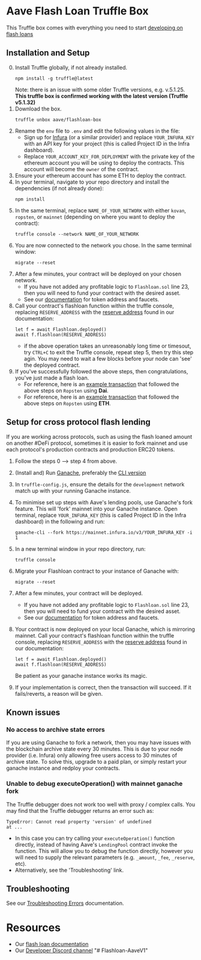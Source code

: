 # Aave Flash Loan Truffle Box

This Truffle box comes with everything you need to start [developing on flash loans](https://docs.aave.com/developers/tutorials/performing-a-flash-loan/...-with-truffle)

## Installation and Setup

0. Install Truffle globally, if not already installed.
    ```
    npm install -g truffle@latest
    ```
    Note: there is an issue with some older Truffle versions, e.g. v.5.1.25.
    **This truffle box is confirmed working with the latest version (Truffle v5.1.32)**
1. Download the box.
    ```
    truffle unbox aave/flashloan-box
    ```
2. Rename the `env` file to `.env` and edit the following values in the file:
    - Sign up for [Infura](https://infura.io/) (or a similar provider) and replace `YOUR_INFURA_KEY` with an API key for your project (this is called Project ID in the Infra dashboard).
    - Replace `YOUR_ACCOUNT_KEY_FOR_DEPLOYMENT` with the private key of the ethereum account you will be using to deploy the contracts. This account will become the `owner` of the contract.
3. Ensure your ethereum account has some ETH to deploy the contract.
4. In your terminal, navigate to your repo directory and install the dependencies (if not already done):
    ```
    npm install
    ```
5. In the same terminal, replace `NAME_OF_YOUR_NETWORK` with either `kovan`, `ropsten`, or `mainnet` (depending on where you want to deploy the contract):
    ```
    truffle console --network NAME_OF_YOUR_NETWORK
    ```
6. You are now connected to the network you chose. In the same terminal window:
    ```
    migrate --reset
    ```
7. After a few minutes, your contract will be deployed on your chosen network.
    - If you have not added any profitable logic to `Flashloan.sol` line 23, then you will need to fund your contract with the desired asset.
    - See our [documentation](https://docs.aave.com/developers/developing-on-aave/deployed-contract-instances#reserves-assets) for token address and faucets.
8. Call your contract's flashloan function within the truffle console, replacing `RESERVE_ADDRESS` with the [reserve address](https://docs.aave.com/developers/developing-on-aave/deployed-contract-instances#reserves-assets) found in our documentation:
    ```
    let f = await Flashloan.deployed()
    await f.flashloan(RESERVE_ADDRESS)
    ```
    - if the above operation takes an unreasonably long time or timesout, try `CTRL+C` to exit the Truffle console, repeat step 5, then try this step agin. You may need to wait a few blocks before your node can 'see' the deployed contract.
9. If you've successfully followed the above steps, then congratulations, you've just made a flash loan.
    - For reference, here is an [example transaction](https://ropsten.etherscan.io/tx/0x7877238373ffface4fb2b98ca4db1679c64bc2c84c7754432aaab994a9b51e17) that followed the above steps on `Ropsten` using **Dai**.
    - For reference, here is an [example transaction](https://ropsten.etherscan.io/tx/0x32eb3e03e00803dc19a7d2edd0a0a670756fbe210be81697be312518baeb16cc) that followed the above steps on `Ropsten` using **ETH**.

## Setup for cross protocol flash lending
If you are working across protocols, such as using the flash loaned amount on another #DeFi protocol, sometimes it is easier to fork mainnet and use each protocol's production contracts and production ERC20 tokens.

1. Follow the steps 0 --> step 4 from above.
2. (Install and) Run [Ganache](https://www.trufflesuite.com/ganache), preferably the [CLI version](https://github.com/trufflesuite/ganache-cli)
3. In `truffle-config.js`, ensure the details for the `development` network match up with your running Ganache instance.
4. To minimise set up steps with Aave's lending pools, use Ganache's fork feature. This will 'fork' mainnet into your Ganache instance.
    Open terminal, replace `YOUR_INFURA_KEY` (this is called Project ID in the Infra dashboard) in the following and run:
    ```
    ganache-cli --fork https://mainnet.infura.io/v3/YOUR_INFURA_KEY -i 1
    ```
5. In a new terminal window in your repo directory, run:
    ```
    truffle console
    ```
6. Migrate your Flashloan contract to your instance of Ganache with:
    ```
    migrate --reset
    ```
7. After a few minutes, your contract will be deployed.
    - If you have not added any profitable logic to `Flashloan.sol` line 23, then you will need to fund your contract with the desired asset.
    - See our [documentation](https://docs.aave.com/developers/developing-on-aave/deployed-contract-instances#reserves-assets) for token address and faucets.
8. Your contract is now deployed on your local Ganache, which is mirroring mainnet. Call your contract's flashloan function within the truffle console, replacing `RESERVE_ADDRESS` with the [reserve address](https://docs.aave.com/developers/developing-on-aave/deployed-contract-instances#reserves-assets) found in our documentation:
    ```
    let f = await Flashloan.deployed()
    await f.flashloan(RESERVE_ADDRESS)
    ```
    Be patient as your ganache instance works its magic.

9. If your implementation is correct, then the transaction will succeed. If it fails/reverts, a reason will be given.

## Known issues
### No access to archive state errors
If you are using Ganache to fork a network, then you may have issues with the blockchain archive state every 30 minutes. This is due to your node provider (i.e. Infura) only allowing free users access to 30 minutes of archive state. To solve this, upgrade to a paid plan, or simply restart your ganache instance and redploy your contracts.

### Unable to debug executeOperation() with mainnet ganache fork
The Truffle debugger does not work too well with proxy / complex calls. You may find that the Truffle debugger returns an error such as:
```
TypeError: Cannot read property 'version' of undefined
at ...
```
- In this case you can try calling your `executeOperation()` function directly, instead of having Aave's `LendingPool` contract invoke the function. This will allow you to debug the function directly, however you will need to supply the relevant parameters (e.g. `_amount`, `_fee`, `_reserve`, etc).
- Alternatively, see the 'Troubleshooting' link.


## Troubleshooting
See our [Troubleshooting Errors](https://docs.aave.com/developers/tutorials/troubleshooting-errors) documentation.

# Resources
 - Our [flash loan documentation](https://docs.aave.com/developers/tutorials/performing-a-flash-loan)
 - Our [Developer Discord channel](https://discord.gg/CJm5Jt3)
"# Flashloan-AaveV1" 
